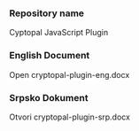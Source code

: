 ### Repository name
Cyptopal JavaScript Plugin

### English Document
Open cryptopal-plugin-eng.docx

### Srpsko Dokument
Otvori cryptopal-plugin-srp.docx